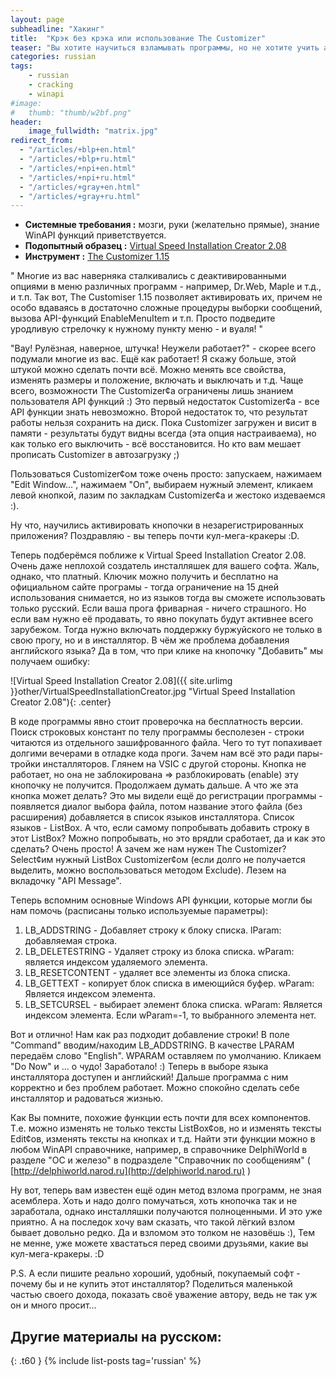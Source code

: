 ```yaml
---
layout: page
subheadline: "Хакинг"
title:  "Крэк без крэка или использование The Customizer"
teaser: "Вы хотите научиться взламывать программы, но не хотите учить аcсемблер? Всегда пожалуйста! В данной статье вы научитесь легко взламывать многие программы без долгой и изнурительной подготовки."
categories: russian
tags:
    - russian
    - cracking
    - winapi
#image:
#   thumb: "thumb/w2bf.png"
header:
    image_fullwidth: "matrix.jpg"
redirect_from:
  - "/articles/+blp+en.html"
  - "/articles/+blp+ru.html"
  - "/articles/+npi+en.html"
  - "/articles/+npi+ru.html"
  - "/articles/+gray+en.html"
  - "/articles/+gray+ru.html"
---
```


- **Системные требования :** мозги, руки (желательно прямые), знание WinAPI функций приветствуется.
- **Подопытный образец :** [Virtual Speed Installation Creator 2.08](http://www.vsic-online.com)
- **Инструмент :** [The Customizer 1.15](http://wasm.ru/baixado.php?mode=tool&id=26)

&quot; Многие из вас наверняка сталкивались с деактивированными опциями в меню различных программ - например, Dr.Web, Maple и т.д., и т.п. Так вот, The Customiser 1.15 позволяет активировать их, причем не особо вдаваясь в достаточно сложные процедуры выборки сообщений, вызова API-функций EnableMenuItem и т.п. Просто подведите уродливую стрелочку к нужному пункту меню - и вуаля! &quot;

"Вау! Рулёзная, наверное, штучка! Неужели работает?" - скорее всего подумали многие из вас. Ещё как работает! Я скажу больше, этой штукой можно сделать почти всё. Можно менять все свойства, изменять размеры и положение, включать и выключать и т.д. Чаще всего, возможности The Customizer&#162;a ограничены лишь знанием пользователя API функций :) Это первый недостаток Customizer&#162;a - все API функции знать невозможно. Второй недостаток то, что результат работы нельзя сохранить на диск. Пока Customizer загружен и висит в памяти - результаты будут видны всегда (эта опция настраиваема), но как только его выключить - всё восстановится. Но кто вам мешает прописать Customizer в автозагрузку ;)

Пользоваться Customizer&#162;ом тоже очень просто: запускаем, нажимаем &quot;Edit Window...&quot;, нажимаем &quot;Оn&quot;, выбираем нужный элемент, кликаем левой кнопкой, лазим по закладкам Customizer&#162;a и жестоко издеваемся :).

Ну что, научились активировать кнопочки в незарегистрированных приложения? Поздравляю - вы теперь почти кул-мега-кракеры :D. 

Теперь подберёмся поближе к Virtual Speed Installation Creator 2.08. Очень даже неплохой создатель инсталляшек для вашего софта. Жаль, однако, что платный. Ключик можно получить и бесплатно на официальном сайте програмы - тогда ограничение на 15 дней использования снимается, но из языков тогда вы сможете использовать только русский. Если ваша прога фриварная - ничего страшного. Но если вам нужно её продавать, то явно покупать будут активнее всего зарубежом. Тогда нужно включать поддержку буржуйского не только в свою прогу, но и в инсталлятор. В чём же проблема добавления английского языка? Да в том, что при клике на кнопочку &quot;Добавить&quot; мы получаем ошибку:

![Virtual Speed Installation Creator 2.08]({{ site.urlimg }}other/VirtualSpeedInstallationCreator.jpg "Virtual Speed Installation Creator 2.08"){: .center}


В коде программы явно стоит проверочка на бесплатность версии. Поиск строковых констант по телу программы бесполезен - строки читаются из отдельного зашифрованного файла. Чего то тут попахивает долгими вечерами в отладке кода проги. Зачем нам всё это ради пары-тройки инсталляторов. Глянем на VSIC с другой стороны. Кнопка не работает, но она не заблокирована => разблокировать (enable) эту кнопочку не получится. Продолжаем думать дальше. А что же эта кнопка может делать? Это мы видели ещё до регистрации программы - появляется диалог выбора файла, потом название этого файла (без расширения) добавляется в список языков инсталлятора. Список языков - ListBox. А что, если самому попробывать добавить строку в этот ListBox? Можно попробывать, но это врядли сработает, да и как это сделать? Очень просто! А зачем же нам нужен The Customizer? Select&#162;им нужный ListBox Customizer&#162;ом (если долго не получается выделить, можно воспользоваться методом Exclude). Лезем на вкладочку &quot;API Message&quot;.

Тeперь вспомним основные Windows API функции, которые могли бы нам помочь (расписаны только используемые параметры):

1. LB_ADDSTRING - Добавляет стpоку к блоку списка. lParam: добавляемая строка.
2. LB_DELETESTRING - Удаляет стpоку из блока списка. wParam: является индексом удаляемого элемента.
3. LB_RESETCONTENT - удаляет все элементы из блока списка.
4. LB_GETTEXT - копиpует блок списка в имеющийся буфеp. wParam: Является индексом элемента.
5. LB_SETCURSEL - выбиpает элемент блока списка. wParam: Является индексом элемента. Если wParam=-1, то выбpанного элемента нет.

Вот и отлично! Нам как раз подходит добавление строки! В поле &quot;Command&quot; вводим/находим LB_ADDSTRING. В качестве LPARAM передаём слово &quot;English&quot;. WPARAM оставляем по умолчанию. Кликаем &quot;Do Now&quot; и ... о чудо! Заработало! :) Теперь в выборе языка инсталлятора доступен и английский! Дальше программа с ним корректно и без проблем работает. Можно спокойно сделать себе инсталлятор и радоваться жизнью.

Как Вы помните, похожие функции есть почти для всех компонентов. Т.е. можно изменять не только тексты ListBox&#162;ов, но и изменять тексты Edit&#162;ов, изменять тексты на кнопках и т.д. Найти эти функции можно в любом WinAPI справочнике, например, в справочнике DelphiWorld в разделе "ОС и железо" в подразделе "Справочник по сообщениям" ( [http://delphiworld.narod.ru](http://delphiworld.narod.ru) )

Ну вот, теперь вам известен ещё один метод взлома программ, не зная асемблера. Хоть и надо долго помучаться, хоть кнопочка так и не заработала, однако инсталляшки получаются полноценными. И это уже приятно.
А на последок хочу вам сказать, что такой лёгкий взлом бывает довольно редко. Да и взломом это толком не назовёшь :), Тем не менне, уже можете хвастаться перед своими друзьями, какие вы кул-мега-кракеры. :D

P.S. А если пишите реально хороший, удобный, покупаемый софт - почему бы и не купить этот инсталлятор? Поделиться маленькой частью своего дохода, показать своё уважение автору, ведь не так уж он и много просит...



## Другие материалы на русском:
{: .t60 }
{% include list-posts tag='russian' %}

